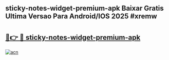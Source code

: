 ## sticky-notes-widget-premium-apk Baixar Gratis Ultima Versao Para Android/IOS 2025 #xremw

# <h2><a href="https://ainizakaria.my?title=sticky-notes-widget-premium-apk&ref=20M">🔗👉 🔴 sticky-notes-widget-premium-apk</a></h2>

[![acn](https://github.com/user-attachments/assets/0f9c940e-d8b0-45ae-aac7-cd30a18b3e1c)](https://ainizakaria.my?title=sticky-notes-widget-premium-apk&ref=20M)

